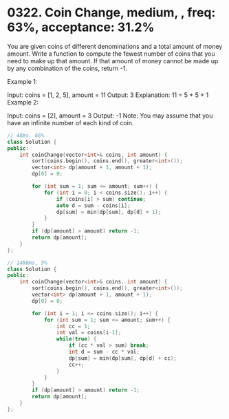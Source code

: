 # 0322. Coin Change, medium, , freq: 63%, acceptance: 31.2%

You are given coins of different denominations and a total amount of money amount. Write a function to compute the fewest number of coins that you need to make up that amount. If that amount of money cannot be made up by any combination of the coins, return -1.

Example 1:

Input: coins = [1, 2, 5], amount = 11
Output: 3 
Explanation: 11 = 5 + 5 + 1
Example 2:

Input: coins = [2], amount = 3
Output: -1
Note:
You may assume that you have an infinite number of each kind of coin.

```c++
// 48ms, 66%
class Solution {
public:
    int coinChange(vector<int>& coins, int amount) {
        sort(coins.begin(), coins.end(), greater<int>());
        vector<int> dp(amount + 1, amount + 1);
        dp[0] = 0;

        for (int sum = 1; sum <= amount; sum++) {
            for (int i = 0; i < coins.size(); i++) {
                if (coins[i] > sum) continue;
                auto d = sum - coins[i];
                dp[sum] = min(dp[sum], dp[d] + 1);
            }
        }
        if (dp[amount] > amount) return -1;
        return dp[amount];
    }
};

// 1488ms, 5%
class Solution {
public:
    int coinChange(vector<int>& coins, int amount) {
        sort(coins.begin(), coins.end(), greater<int>());
        vector<int> dp(amount + 1, amount + 1);
        dp[0] = 0;

        for (int i = 1; i <= coins.size(); i++) {
            for (int sum = 1; sum <= amount; sum++) {
                int cc = 1;
                int val = coins[i-1];
                while(true) {
                    if (cc * val > sum) break;
                    int d = sum - cc * val;
                    dp[sum] = min(dp[sum], dp[d] + cc);
                    cc++;
                }
            }
        }
        if (dp[amount] > amount) return -1;
        return dp[amount];
    }
};
```
